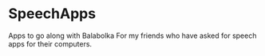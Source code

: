 # SpeechApps
Apps to go along with Balabolka
For my friends who have asked for speech apps for their computers.

